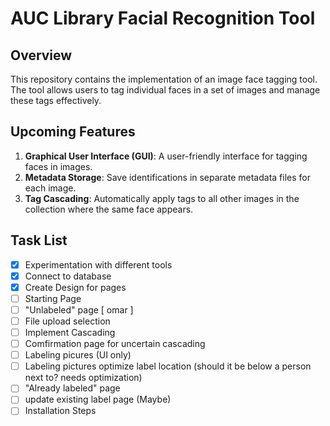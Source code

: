 # AUC Library Facial Recognition Tool

## Overview

This repository contains the implementation of an image face tagging tool. The tool allows users to tag individual faces in a set of images and manage these tags effectively.

## Upcoming Features

1. **Graphical User Interface (GUI)**: A user-friendly interface for tagging faces in images.
2. **Metadata Storage**: Save identifications in separate metadata files for each image.
3. **Tag Cascading**: Automatically apply tags to all other images in the collection where the same face appears.

## Task List

- [x] Experimentation with different tools
- [x] Connect to database
- [x] Create Design for pages
- [ ] Starting Page
- [ ] "Unlabeled" page [ omar ]
- [ ] File upload selection
- [ ] Implement Cascading
- [ ] Comfirmation page for uncertain cascading
- [ ] Labeling picures (UI only)
- [ ] Labeling pictures optimize label location (should it be below a person next to? needs optimization)
- [ ] "Already labeled" page
- [ ] update existing label page (Maybe) 
- [ ] Installation Steps
